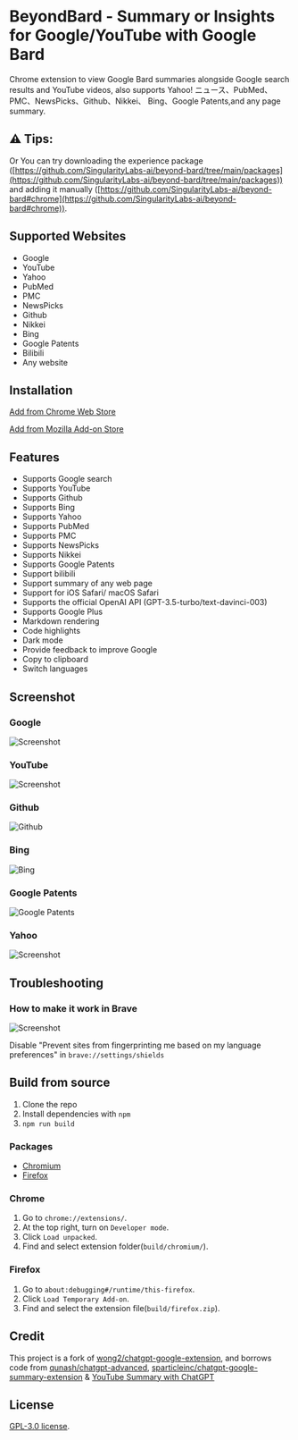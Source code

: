 # BeyondBard - Summary or Insights for Google/YouTube with Google Bard

Chrome extension to view Google Bard summaries alongside Google search results and YouTube videos, also supports Yahoo! ニュース、PubMed、PMC、NewsPicks、Github、Nikkei、 Bing、Google Patents,and any page summary.

## ⚠️ Tips:

Or You can try downloading the experience package ([https://github.com/SingularityLabs-ai/beyond-bard/tree/main/packages](https://github.com/SingularityLabs-ai/beyond-bard/tree/main/packages)) and adding it manually ([https://github.com/SingularityLabs-ai/beyond-bard#chrome](https://github.com/SingularityLabs-ai/beyond-bard#chrome)).

## Supported Websites

- Google
- YouTube
- Yahoo
- PubMed
- PMC
- NewsPicks
- Github
- Nikkei
- Bing
- Google Patents
- Bilibili
- Any website

## Installation

[Add from Chrome Web Store](https://chrome.google.com/webstore/detail/beyond-bard-ai-chat-for-a/ceknbkmhppjloheidfdpmaijdcgofoif?hl=en&authuser=0)

[Add from Mozilla Add-on Store](https://addons.mozilla.org/zh-CN/firefox/addon/beyondbard/)

## Features

- Supports Google search
- Supports YouTube
- Supports Github
- Supports Bing
- Supports Yahoo
- Supports PubMed
- Supports PMC
- Supports NewsPicks
- Supports Nikkei
- Supports Google Patents
- Support bilibili
- Support summary of any web page
- Support for iOS Safari/ macOS Safari
- Supports the official OpenAI API (GPT-3.5-turbo/text-davinci-003)
- Supports Google Plus
- Markdown rendering
- Code highlights
- Dark mode
- Provide feedback to improve Google
- Copy to clipboard
- Switch languages

## Screenshot

### Google

![Screenshot](screenshots/google.png?raw=true)

### YouTube

![Screenshot](screenshots/youtube.png?raw=true)

### Github

![Github](screenshots/github.png?raw=true)

### Bing

![Bing](screenshots/bing.png)

### Google Patents

![Google Patents](screenshots/google_patents.png)

### Yahoo

![Screenshot](screenshots/yahoo.png?raw=true)

## Troubleshooting

### How to make it work in Brave

![Screenshot](screenshots/brave.png?raw=true)

Disable "Prevent sites from fingerprinting me based on my language preferences" in `brave://settings/shields`

## Build from source

1. Clone the repo
2. Install dependencies with `npm`
3. `npm run build`

### Packages

- [Chromium](packages/BeyondBard-chromium.zip)
- [Firefox](packages/BeyondBard-firefox.zip)

### Chrome

1. Go to `chrome://extensions/`.
2. At the top right, turn on `Developer mode`.
3. Click `Load unpacked`.
4. Find and select extension folder(`build/chromium/`).

### Firefox

1. Go to `about:debugging#/runtime/this-firefox`.
2. Click `Load Temporary Add-on`.
3. Find and select the extension file(`build/firefox.zip`).

## Credit

This project is a fork of [wong2/chatgpt-google-extension](https://github.com/wong2/chatgpt-google-extension), and borrows code from [qunash/chatgpt-advanced](https://github.com/qunash/chatgpt-advanced), [sparticleinc/chatgpt-google-summary-extension](https://github.com/sparticleinc/chatgpt-google-summary-extension) & [YouTube Summary with ChatGPT](https://github.com/kazuki-sf/YouTube_Summary_with_ChatGPT)

## License

[GPL-3.0 license](LICENSE).
